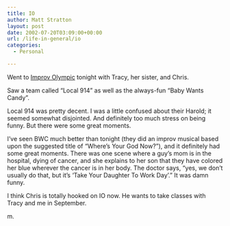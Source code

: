 ```yaml
---
title: IO
author: Matt Stratton
layout: post
date: 2002-07-20T03:09:00+00:00
url: /life-in-general/io
categories:
  - Personal

---
```

Went to [Improv Olympic][1] tonight with Tracy, her sister, and Chris.

Saw a team called &#8220;Local 914&#8221; as well as the always-fun &#8220;Baby Wants Candy&#8221;.

Local 914 was pretty decent. I was a little confused about their Harold; it seemed somewhat disjointed. And definitely too much stress on being funny. But there were some great moments.

I&#8217;ve seen BWC much better than tonight (they did an improv musical based upon the suggested title of &#8220;Where&#8217;s Your God Now?&#8221;), and it definitely had some great moments. There was one scene where a guy&#8217;s mom is in the hospital, dying of cancer, and she explains to her son that they have colored her blue wherever the cancer is in her body. The doctor says, &#8220;yes, we don&#8217;t usually do that, but it&#8217;s &#8216;Take Your Daughter To Work Day&#8217;.&#8221; It was damn funny.

I think Chris is totally hooked on IO now. He wants to take classes with Tracy and me in September.

m.

 [1]: https://www.improvolympic.com